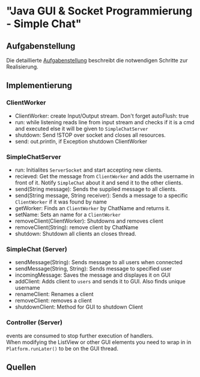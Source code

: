 # "Java GUI & Socket Programmierung - Simple Chat"

## Aufgabenstellung
Die detaillierte [Aufgabenstellung](TASK.md) beschreibt die notwendigen Schritte zur Realisierung.

## Implementierung


### ClientWorker 
* ClientWorker: create Input/Output stream. Don't forget autoFlush: true
* run: while listening reads line from input stream and checks if it is 
    a cmd and executed else it will be given to `SimpleChatServer`
* shutdown: Send !STOP over socket and closes all resources.
* send: out.println, if Exception shutdown ClientWorker

### SimpleChatServer
* run: Initialites `ServerSocket` and start accepting new clients.
* recieved: Get the message from `ClientWorker` and adds the username in
    front of it. Notify `SimpleChat` about it and send it to the other
    clients.
* send(String message): Sends the supplied message to all clients.
* send(String message, String receiver): Sends a message to a specific
    `ClientWorker` if it was found by name
* getWorker: Finds an `ClientWorker` by ChatName and returns it.
* setName: Sets an name for a `ClientWorker`
* removeClient(ClientWorker): Shutdowns and removes client
* removeClient(String): remove client by ChatName
* shutdown: Shutdown all clients an closes thread.

### SimpleChat (Server)
* sendMessage(String): Sends message to all users when connected
* sendMessage(String, String): Sends message to specified user
* incomingMessage: Saves the message and displayes it on GUI
* addClient: Adds client to `users` and sends it to GUI. Also finds unique username
* renameClient: Renames a client
* removeClient: removes a client
* shutdownClient: Method for GUI to shutdown Client

### Controller (Server)
events are consumed to stop further execution of handlers.  
When modifying the ListView or other GUI elements you need to wrap in in 
`Platform.runLater()` to be on the GUI thread.



## Quellen
